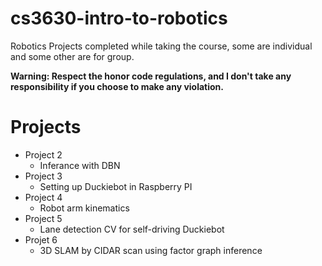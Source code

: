# cs3630-intro-to-robotics
Robotics Projects completed while taking the course, some are individual and some other are for group.

**Warning: Respect the honor code regulations, and I don't take any responsibility if you choose to make any violation.**

# Projects
- Project 2
  - Inferance with DBN
- Project 3
  - Setting up Duckiebot in Raspberry PI
- Project 4
  - Robot arm kinematics
- Project 5
  - Lane detection CV for self-driving Duckiebot
- Projet 6
  - 3D SLAM by CIDAR scan using factor graph inference